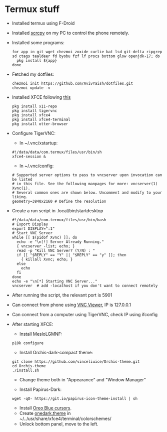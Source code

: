 # Termux stuff

- Installed termux using F-Droid
- Installed [scrcpy](https://github.com/Genymobile/scrcpy) on my PC to control
  the phone remotely.
- Installed some programs:

  ```Shell
  for app in git wget chezmoi zoxide curlie bat lsd git-delta ripgrep sd ctags tealdeer fd byobu fzf lf procs bottom glow openjdk-17; do
    pkg install ${app}
  done
  ```

- Fetched my dotfiles:

  ```Shell
  chezmoi init https://github.com/AvivYaish/dotfiles.git
  chezmoi update -v
  ```

- Installed XFCE following [this](https://wiki.termux.com/wiki/Graphical_Environment)

  ```Shell
  pkg install x11-repo
  pkg install tigervnc
  pkg install xfce4
  pkg install xfce4-terminal
  pkg install otter-browser
  ```

- Configure TigerVNC:
  - In ~/.vnc/xstartup:

  ```Shell
  #!/data/data/com.termux/files/usr/bin/sh
  xfce4-session &
  ```

  - In ~/.vnc/config:

  ```Shell
  # Supported server options to pass to vncserver upon invocation can be listed
  # in this file. See the following manpages for more: vncserver(1) Xvnc(1).
  # Several common ones are shown below. Uncomment and modify to your liking.
  geometry=3840x2160 # Define the resolution
  ```

- Create a run script in .local/bin/startdesktop

  ```Shell
  #!/data/data/com.termux/files/usr/bin/bash
  # Export Display
  export DISPLAY=":1"
  # Start VNC Server
  while [[ $(pidof Xvnc) ]]; do
    echo -e "\n[!] Server Already Running."
    { vncserver -list; echo; }
    read -p "Kill VNC Server? (Y/N) : "
    if [[ "$REPLY" == "Y" || "$REPLY" == "y" ]]; then
      { killall Xvnc; echo; }
    else
      echo
    fi
  done
  echo -e "\n[*] Starting VNC Server..."
  vncserver  # add -localhost if you don't want to connect remotely
  ```

- After running the script, the relevant port is 5901
- Can connect from phone using [VNC Viewer](https://play.google.com/store/apps/details?id=com.realvnc.viewer.android), IP is 127.0.0.1
- Can connect from a computer using TigerVNC, check IP using ifconfig
- After starting XFCE:
  - Install MesloLGMNF:

  ```Shell
  p10k configure
  ```

  - Install Orchis-dark-compact theme:

  ```Shell
  git clone https://github.com/vinceliuice/Orchis-theme.git
  cd Orchis-theme
  ./install.sh
  ```

  - Change theme both in "Appearance" and "Window Manager"

  - Install Papirus-Dark:

  ```Shell
  wget -qO- https://git.io/papirus-icon-theme-install | sh
  ```

  - Install [Oreo Blue cursors](https://github.com/varlesh/oreo-cursors).
  - Create [onedark.theme](https://gist.github.com/fluxrad/f9ff8bf36c3f58e63265c34f2751ff18) in ~/../usr/share/xfce4/terminal/colorschemes/
  - Unlock bottom panel, move to the left.
